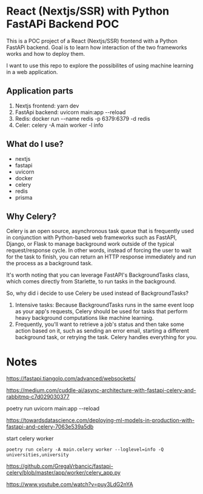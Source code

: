 # React (Nextjs/SSR) with Python FastAPi Backend POC

This is a POC project of a React (Nextjs/SSR) frontend with a Python FastAPi backend.
Goal is to learn how interaction of the two frameworks works and how to deploy them.

I want to use this repo to explore the possibilites of using machine learning in a web application.

## Application parts
1. Nextjs frontend: yarn dev
2. FastApi backend: uvicorn main:app --reload
3. Redis: docker run --name redis -p 6379:6379 -d redis
4. Celer: celery -A main worker -l info

## What do I use?
- nextjs
- fastapi
- uvicorn
- docker
- celery
- redis
- prisma

## Why Celery?
Celery is an open source, asynchronous task queue that is frequently used in conjunction with Python-based web frameworks such as FastAPI, Django, or Flask to manage background work outside of the typical request/response cycle. In other words, instead of forcing the user to wait for the task to finish, you can return an HTTP response immediately and run the process as a background task.

It's worth noting that you can leverage FastAPI's BackgroundTasks class, which comes directly from Starlette, to run tasks in the background.

So, why did i decide to use Celery be used instead of BackgroundTasks? 
1. Intensive tasks: Because BackgroundTasks runs in the same event loop as your app's requests, Celery should be used for tasks that perform heavy background computations like machine learning.
2. Frequently, you'll want to retrieve a job's status and then take some action based on it, such as sending an error email, starting a different background task, or retrying the task. Celery handles everything for you.

# Notes

https://fastapi.tiangolo.com/advanced/websockets/

https://medium.com/cuddle-ai/async-architecture-with-fastapi-celery-and-rabbitmq-c7d029030377

poetry run uvicorn main:app --reload

https://towardsdatascience.com/deploying-ml-models-in-production-with-fastapi-and-celery-7063e539a5db


start celery worker
```
poetry run celery -A main.celery worker --loglevel=info -Q universities,university
```

https://github.com/GregaVrbancic/fastapi-celery/blob/master/app/worker/celery_app.py

https://www.youtube.com/watch?v=puy3LdG2nYA